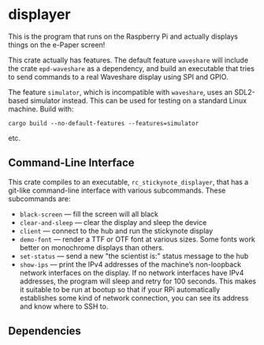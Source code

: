 # displayer

This is the program that runs on the Raspberry Pi and actually displays things
on the e-Paper screen!

This crate actually has features. The default feature `waveshare` will include
the crate `epd-waveshare` as a dependency, and build an executable that tries
to send commands to a real Waveshare display using SPI and GPIO.

The feature `simulator`, which is incompatible with `waveshare`, uses an
SDL2-based simulator instead. This can be used for testing on a standard Linux
machine. Build with:

```
cargo build --no-default-features --features=simulator
```

etc.


## Command-Line Interface

This crate compiles to an executable, `rc_stickynote_displayer`, that has a
git-like command-line interface with various subcommands. These subcommands
are:

- `black-screen` — fill the screen will all black
- `clear-and-sleep` — clear the display and sleep the device
- `client` — connect to the hub and run the stickynote display
- `demo-font` — render a TTF or OTF font at various sizes. Some fonts work better
  on monochrome displays than others.
- `set-status` — send a new "the scientist is:" status message to the hub
- `show-ips` — print the IPv4 addresses of the machine’s non-loopback network
  interfaces on the display. If no network interfaces have IPv4 addresses, the
  program will sleep and retry for 100 seconds. This makes it suitable to be
  run at bootup so that if your RPi automatically establishes some kind of
  network connection, you can see its address and know where to SSH to.


## Dependencies

